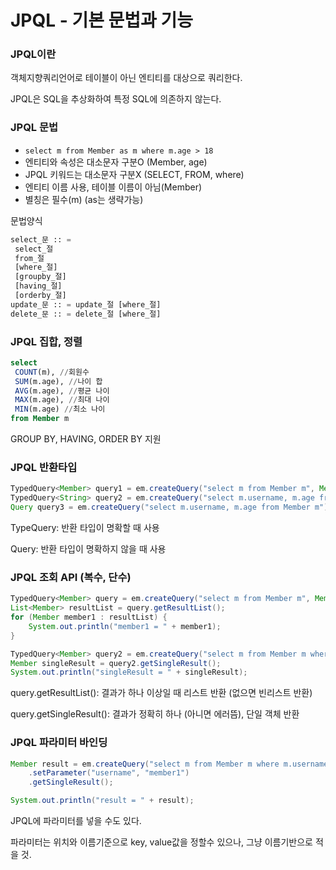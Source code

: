 # JPQL - 기본 문법과 기능

### JPQL이란

객체지향쿼리언어로 테이블이 아닌 엔티티를 대상으로 쿼리한다.

JPQL은 SQL을 추상화하여 특정 SQL에 의존하지 않는다.



### JPQL 문법

- `select m from Member as m where m.age > 18`
- 엔티티와 속성은 대소문자 구분O (Member, age)
- JPQL 키워드는 대소문자 구분X (SELECT, FROM, where)
- 엔티티 이름 사용, 테이블 이름이 아님(Member)
- 별칭은 필수(m) (as는 생략가능)



문법양식

```sql
select_문 :: = 
 select_절
 from_절
 [where_절]
 [groupby_절]
 [having_절]
 [orderby_절]
update_문 :: = update_절 [where_절]
delete_문 :: = delete_절 [where_절]
```



### JPQL 집합, 정렬

```sql
select
 COUNT(m), //회원수
 SUM(m.age), //나이 합
 AVG(m.age), //평균 나이
 MAX(m.age), //최대 나이
 MIN(m.age) //최소 나이
from Member m
```

GROUP BY, HAVING, ORDER BY 지원



### JPQL 반환타입

```java
TypedQuery<Member> query1 = em.createQuery("select m from Member m", Member.class);
TypedQuery<String> query2 = em.createQuery("select m.username, m.age from Member m", String.class);
Query query3 = em.createQuery("select m.username, m.age from Member m");
```

TypeQuery: 반환 타입이 명확할 때 사용

Query: 반환 타입이 명확하지 않을 때 사용



### JPQL 조회 API (복수, 단수)

```java
TypedQuery<Member> query = em.createQuery("select m from Member m", Member.class);
List<Member> resultList = query.getResultList();
for (Member member1 : resultList) {
    System.out.println("member1 = " + member1);
}

TypedQuery<Member> query2 = em.createQuery("select m from Member m where m.id = 1", Member.class);
Member singleResult = query2.getSingleResult();
System.out.println("singleResult = " + singleResult);
```

query.getResultList(): 결과가 하나 이상일 때 리스트 반환 (없으면 빈리스트 반환)

query.getSingleResult(): 결과가 정확히 하나 (아니면 에러뜸), 단일 객체 반환





### JPQL 파라미터 바인딩

```java
Member result = em.createQuery("select m from Member m where m.username =:username", Member.class)
    .setParameter("username", "member1")
    .getSingleResult();

System.out.println("result = " + result);
```

JPQL에 파라미터를 넣을 수도 있다.

파라미터는 위치와 이름기준으로 key, value값을 정할수 있으나, 그냥 이름기반으로 적을 것.



